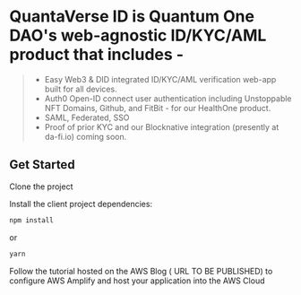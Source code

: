 # QuantaVerse ID is Quantum One DAO's web-agnostic ID/KYC/AML product that includes - 
>- Easy Web3 & DID integrated ID/KYC/AML verification web-app built for all devices. 
>- Auth0 Open-ID connect user authentication including Unstoppable NFT Domains, Github, and FitBit - for our HealthOne product. 
>- SAML, Federated, SSO 
>- Proof of prior KYC and our Blocknative integration (presently at da-fi.io) coming soon.

## Get Started

Clone the project

Install the client project dependencies:

```bash
npm install
```

or

```bash
yarn
```

Follow the tutorial hosted on the AWS Blog ( URL TO BE PUBLISHED) to configure AWS Amplify and host your application into the AWS Cloud

